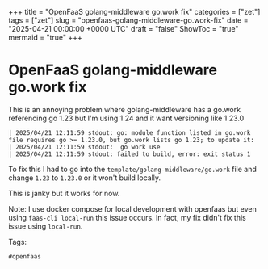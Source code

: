 +++
title = "OpenFaaS golang-middleware go.work fix"
categories = ["zet"]
tags = ["zet"]
slug = "openfaas-golang-middleware-go.work-fix"
date = "2025-04-21 00:00:00 +0000 UTC"
draft = "false"
ShowToc = "true"
mermaid = "true"
+++

# OpenFaaS golang-middleware go.work fix

This is an annoying problem where golang-middleware has a go.work referencing go
1.23 but I'm using 1.24 and it want versioning like 1.23.0

```shell
| 2025/04/21 12:11:59 stdout: go: module function listed in go.work file requires go >= 1.23.0, but go.work lists go 1.23; to update it:
| 2025/04/21 12:11:59 stdout:  go work use
| 2025/04/21 12:11:59 stdout: failed to build, error: exit status 1
```

To fix this I had to go into the `template/golang-middleware/go.work` file and
change `1.23` to `1.23.0` or it won't build locally.

This is janky but it works for now.

Note: I use docker compose for local development with openfaas but even using
`faas-cli local-run` this issue occurs. In fact, my fix didn't fix this issue
using `local-run`.

Tags:

    #openfaas
